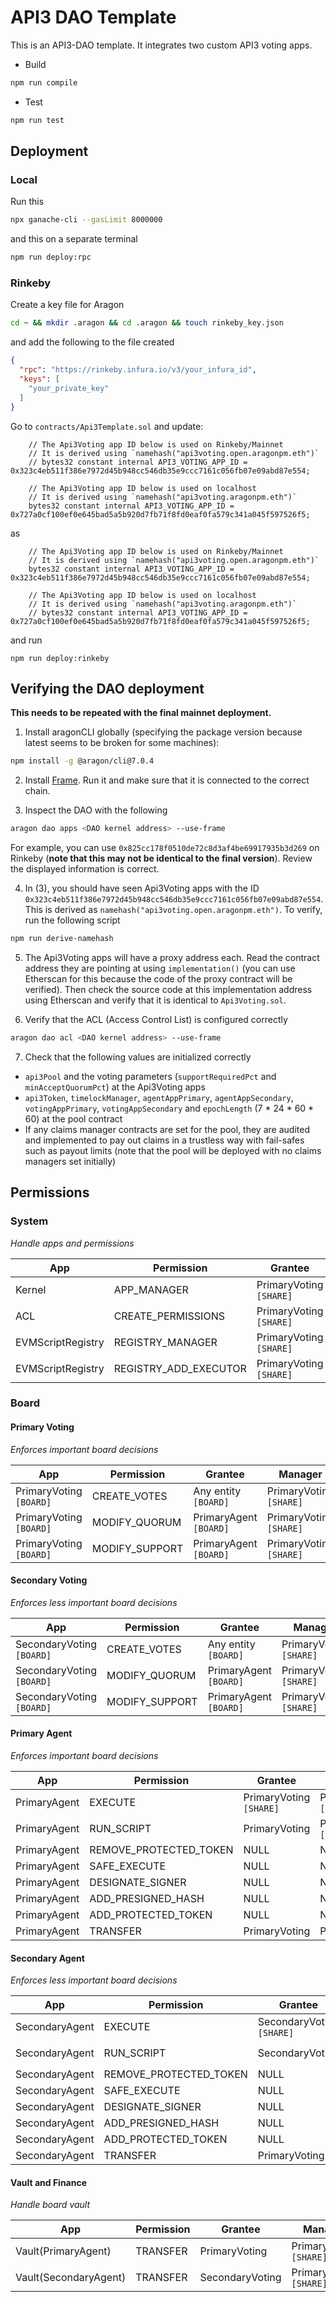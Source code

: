 # API3 DAO Template

This is an API3-DAO template. It integrates two custom API3 voting apps. 

- Build
```sh
npm run compile
```

- Test
```sh
npm run test
```

## Deployment

### Local

Run this
```sh
npx ganache-cli --gasLimit 8000000
```

and this on a separate terminal
```sh
npm run deploy:rpc
```

### Rinkeby

Create a key file for Aragon
```sh
cd ~ && mkdir .aragon && cd .aragon && touch rinkeby_key.json
```

and add the following to the file created
```json
{
  "rpc": "https://rinkeby.infura.io/v3/your_infura_id",
  "keys": [
    "your_private_key"
  ]
}
```

Go to `contracts/Api3Template.sol` and update:
```solidity
    // The Api3Voting app ID below is used on Rinkeby/Mainnet
    // It is derived using `namehash("api3voting.open.aragonpm.eth")`
    // bytes32 constant internal API3_VOTING_APP_ID = 0x323c4eb511f386e7972d45b948cc546db35e9ccc7161c056fb07e09abd87e554;

    // The Api3Voting app ID below is used on localhost
    // It is derived using `namehash("api3voting.aragonpm.eth")`
    bytes32 constant internal API3_VOTING_APP_ID = 0x727a0cf100ef0e645bad5a5b920d7fb71f8fd0eaf0fa579c341a045f597526f5;
```

as
```solidity
    // The Api3Voting app ID below is used on Rinkeby/Mainnet
    // It is derived using `namehash("api3voting.open.aragonpm.eth")`
    bytes32 constant internal API3_VOTING_APP_ID = 0x323c4eb511f386e7972d45b948cc546db35e9ccc7161c056fb07e09abd87e554;

    // The Api3Voting app ID below is used on localhost
    // It is derived using `namehash("api3voting.aragonpm.eth")`
    // bytes32 constant internal API3_VOTING_APP_ID = 0x727a0cf100ef0e645bad5a5b920d7fb71f8fd0eaf0fa579c341a045f597526f5;
```

and run
```
npm run deploy:rinkeby
```

## Verifying the DAO deployment

**This needs to be repeated with the final mainnet deployment.**

1. Install aragonCLI globally (specifying the package version because latest seems to be broken for some machines):
```sh
npm install -g @aragon/cli@7.0.4
```

2. Install [Frame](https://frame.sh/).
Run it and make sure that it is connected to the correct chain.

3. Inspect the DAO with the following
```sh
aragon dao apps <DAO kernel address> --use-frame
```
For example, you can use `0x825cc178f0510de72c8d3af4be69917935b3d269` on Rinkeby (**note that this may not be identical to the final version**).
Review the displayed information is correct.

4. In (3), you should have seen Api3Voting apps with the ID `0x323c4eb511f386e7972d45b948cc546db35e9ccc7161c056fb07e09abd87e554`.
This is derived as `namehash("api3voting.open.aragonpm.eth")`.
To verify, run the following script
```sh
npm run derive-namehash
```

5. The Api3Voting apps will have a proxy address each.
Read the contract address they are pointing at using `implementation()` (you can use Etherscan for this because the code of the proxy contract will be verified).
Then check the source code at this implementation address using Etherscan and verify that it is identical to `Api3Voting.sol`.

6. Verify that the ACL (Access Control List) is configured correctly
```sh
aragon dao acl <DAO kernel address> --use-frame
```

7. Check that the following values are initialized correctly
- `api3Pool` and the voting parameters (`supportRequiredPct` and `minAcceptQuorumPct`) at the Api3Voting apps
- `api3Token`, `timelockManager`, `agentAppPrimary`, `agentAppSecondary`, `votingAppPrimary`, `votingAppSecondary` and `epochLength` (7 * 24 * 60 * 60) at the pool contract
- If any claims manager contracts are set for the pool, they are audited and implemented to pay out claims in a trustless way with fail-safes such as payout limits (note that the pool will be deployed with no claims managers set initially)

## Permissions

### System
_Handle apps and permissions_

| App               | Permission            | Grantee              | Manager              |
| ----------------- | --------------------- | -------------------- | -------------------- |
| Kernel            | APP_MANAGER           | PrimaryVoting `[SHARE]` | PrimaryVoting `[SHARE]` |
| ACL               | CREATE_PERMISSIONS    | PrimaryVoting `[SHARE]` | PrimaryVoting `[SHARE]` |
| EVMScriptRegistry | REGISTRY_MANAGER      | PrimaryVoting `[SHARE]` | PrimaryVoting `[SHARE]` |
| EVMScriptRegistry | REGISTRY_ADD_EXECUTOR | PrimaryVoting `[SHARE]` | PrimaryVoting `[SHARE]` |


### Board

#### Primary Voting

_Enforces important board decisions_

| App                  | Permission     | Grantee                 | Manager              |
| -------------------- | -------------- | ----------------------- | -------------------- |
| PrimaryVoting `[BOARD]` | CREATE_VOTES   | Any entity  `[BOARD]`   | PrimaryVoting `[SHARE]` |
| PrimaryVoting `[BOARD]` | MODIFY_QUORUM  | PrimaryAgent   `[BOARD]`   | PrimaryVoting `[SHARE]` |
| PrimaryVoting `[BOARD]` | MODIFY_SUPPORT | PrimaryAgent   `[BOARD]`   | PrimaryVoting `[SHARE]` |

#### Secondary Voting

_Enforces less important board decisions_

| App                       | Permission     | Grantee                 | Manager              |
| ------------------------- | -------------- | ----------------------- | -------------------- |
| SecondaryVoting `[BOARD]` | CREATE_VOTES   | Any entity  `[BOARD]`   | PrimaryVoting `[SHARE]` |
| SecondaryVoting `[BOARD]` | MODIFY_QUORUM  | PrimaryAgent   `[BOARD]`   | PrimaryVoting `[SHARE]` |
| SecondaryVoting `[BOARD]` | MODIFY_SUPPORT | PrimaryAgent   `[BOARD]`   | PrimaryVoting `[SHARE]` |

#### Primary Agent

_Enforces important board decisions_

| App       | Permission             | Grantee              | Manager              |
| --------- | ---------------------- | -------------------- | -------------------- |
| PrimaryAgent | EXECUTE                | PrimaryVoting `[SHARE]` | PrimaryVoting `[SHARE]` |
| PrimaryAgent | RUN_SCRIPT             | PrimaryVoting           | PrimaryVoting `[SHARE]` |
| PrimaryAgent | REMOVE_PROTECTED_TOKEN | NULL                 | NULL                 |
| PrimaryAgent | SAFE_EXECUTE           | NULL                 | NULL                 |
| PrimaryAgent | DESIGNATE_SIGNER       | NULL                 | NULL                 |
| PrimaryAgent | ADD_PRESIGNED_HASH     | NULL                 | NULL                 |
| PrimaryAgent | ADD_PROTECTED_TOKEN    | NULL                 | NULL                 |
| PrimaryAgent | TRANSFER               | PrimaryVoting           | PrimaryVoting           |


#### Secondary Agent

_Enforces less important board decisions_

| App            | Permission             | Grantee                   | Manager              |
| -------------- | ---------------------- | ------------------------- | -------------------- |
| SecondaryAgent | EXECUTE                | SecondaryVoting `[SHARE]` | PrimaryVoting `[SHARE]` |
| SecondaryAgent | RUN_SCRIPT             | SecondaryVoting           | PrimaryVoting `[SHARE]` |
| SecondaryAgent | REMOVE_PROTECTED_TOKEN | NULL                      | NULL                 |
| SecondaryAgent | SAFE_EXECUTE           | NULL                      | NULL                 |
| SecondaryAgent | DESIGNATE_SIGNER       | NULL                      | NULL                 |
| SecondaryAgent | ADD_PRESIGNED_HASH     | NULL                      | NULL                 |
| SecondaryAgent | ADD_PROTECTED_TOKEN    | NULL                      | NULL                 |
| SecondaryAgent | TRANSFER               | PrimaryVoting                | PrimaryVoting           |

#### Vault and Finance

_Handle board vault_

| App                   | Permission  | Grantee          | Manager              |
| --------------------- | ----------- | ---------------- | -------------------- |
| Vault(PrimaryAgent)      | TRANSFER    | PrimaryVoting       | PrimaryVoting `[SHARE]` |
| Vault(SecondaryAgent) | TRANSFER    | SecondaryVoting  | PrimaryVoting `[SHARE]` |
